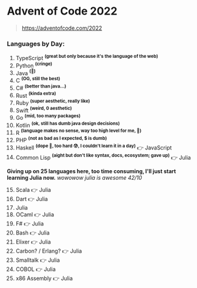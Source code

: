 # Advent of Code 2022

> https://adventofcode.com/2022

### Languages by Day:

1. TypeScript **<sup>(great but only because it's the language of the web)</sup>**
2. Python **<sup>(cringe)</sup>**
3. Java **<sup>(🤮)</sup>**
4. C **<sup>(OG, still the best)</sup>**
5. C# **<sup>(better than java...)</sup>**
6. Rust **<sup>(kinda extra)</sup>**
7. Ruby **<sup>(super aesthetic, really like)</sup>**
8. Swift **<sup>(weird, 0 aesthetic)</sup>**
9. Go **<sup>(mid, too many packages)</sup>**
10. Kotlin **<sup>(ok, still has dumb java design decisions)</sup>**
11. R **<sup>(language makes no sense, way too high level for me, 🤢)</sup>**
12. PHP **<sup>(not as bad as I expected, $ is dumb)</sup>**
13. Haskell **<sup>(dope 👊, too hard 😰, I couldn't learn it in a day)</sup>** 👉 JavaScript
14. Common Lisp **<sup>(aight but don't like syntax, docs, ecosystem; gave up)</sup>** 👉 Julia

**Giving up on 25 languages here, too time consuming, I'll just start learning Julia now.**
_wowowow julia is awesome 42/10_

15. Scala 👉 Julia
16. Dart 👉 Julia
17. Julia
18. OCaml 👉 Julia
19. F# 👉 Julia
20. Bash 👉 Julia
21. Elixer 👉 Julia
22. Carbon? / Erlang? 👉 Julia
23. Smalltalk 👉 Julia
24. COBOL 👉 Julia
25. x86 Assembly 👉 Julia
